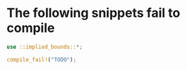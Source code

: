 # The following snippets fail to compile

```rust ,compile_fail
use ::implied_bounds::*;

compile_fail!("TODO");
```

<!-- Templated by `cargo-generate` using https://github.com/danielhenrymantilla/proc-macro-template -->
